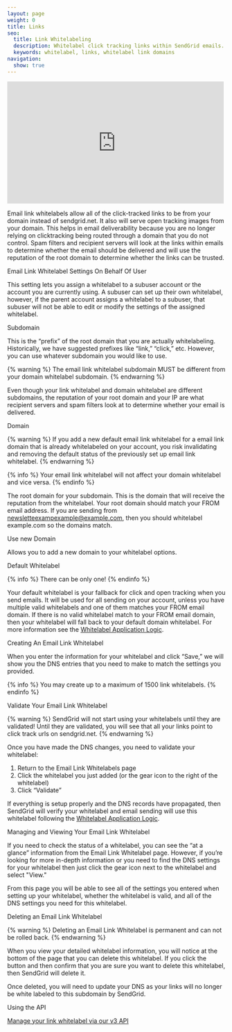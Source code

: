 ```yaml
---
layout: page
weight: 0
title: Links
seo:
  title: Link Whitelabeling
  description: Whitelabel click tracking links within SendGrid emails.
  keywords: whitelabel, links, whitelabel link domains
navigation:
  show: true
---
```


<iframe src="https://player.vimeo.com/video/149664450" width="500" height="281" frameborder="0" webkitallowfullscreen mozallowfullscreen allowfullscreen></iframe>

Email link whitelabels allow all of the click-tracked links to be from your domain instead of sendgrid.net. It also will serve open tracking images from your domain. This helps in email deliverability because you are no longer relying on clicktracking being routed through a domain that you do not control. Spam filters and recipient servers will look at the links within emails to determine whether the email should be delivered and will use the reputation of the root domain to determine whether the links can be trusted.

<page-anchor el="h2">
Email Link Whitelabel Settings
</page-anchor>

<page-anchor el="h3">
On Behalf Of User
</page-anchor>

This setting lets you assign a whitelabel to a subuser account or the account you are currently using. A subuser can set up their own whitelabel, however, if the parent account assigns a whitelabel to a subuser, that subuser will not be able to edit or modify the settings of the assigned whitelabel.

<page-anchor el="h3">
Subdomain
</page-anchor>

This is the “prefix” of the root domain that you are actually whitelabeling. Historically, we have suggested prefixes like “link,” “click,” etc. However, you can use whatever subdomain you would like to use.

{% warning %}
The email link whitelabel subdomain MUST be different from your domain whitelabel subdomain.
{% endwarning %}

Even though your link whitelabel and domain whitelabel are different subdomains, the reputation of your root domain and your IP are what recipient servers and spam filters look at to determine whether your email is delivered.

<page-anchor el="h3">
Domain
</page-anchor>

{% warning %}
If you add a new default email link whitelabel for a email link domain that is already whitelabeled on your account, you risk invalidating and removing the default status of the previously set up email link whitelabel.
{% endwarning %}

{% info %}
Your email link whitelabel will not affect your domain whitelabel and vice versa.
{% endinfo %}

The root domain for your subdomain. This is the domain that will receive the reputation from the whitelabel. Your root domain should match your FROM email address. If you are sending from newsletteexampexample@example.com, then you should whitelabel example.com so the domains match.

<page-anchor el="h3">
Use new Domain
</page-anchor>

Allows you to add a new domain to your whitelabel options.

<page-anchor el="h3">
Default Whitelabel
</page-anchor>

{% info %}
There can be only one!
{% endinfo %}

Your default whitelabel is your fallback for click and open tracking when you send emails. It will be used for all sending on your account, unless you have multiple valid whitelabels and one of them matches your FROM email domain. If there is no valid whitelabel match to your FROM email domain, then your whitelabel will fall back to your default domain whitelabel. For more information see the [Whitelabel Application Logic]({{root_url}}/User_Guide/Settings/Whitelabel/index.html#-Whitelabel-Application-Logic).

<page-anchor el="h2">
Creating An Email Link Whitelabel
</page-anchor>

When you enter the information for your whitelabel and click “Save,” we will show you the DNS entries that you need to make to match the settings you provided.

{% info %}
You may create up to a maximum of 1500 link whitelabels.
{% endinfo %}

<page-anchor el="h2">
Validate Your Email Link Whitelabel
</page-anchor>

{% warning %}
SendGrid will not start using your  whitelabels until they are validated! Until they are validated, you will see that all your links point to click track urls on sendgrid.net.
{% endwarning %}

Once you have made the DNS changes, you need to validate your whitelabel:

1. Return to the Email Link Whitelabels page
2. Click the whitelabel you just added (or the gear icon to the right of the whitelabel)
3. Click “Validate”

If everything is setup properly and the DNS records have propagated, then SendGrid will verify your whitelabel and email sending will use this whitelabel following the [Whitelabel Application Logic]({{root_url}}/User_Guide/Settings/Whitelabel/index.html#-Whitelabel-Application-Logic).

<page-anchor el="h2">
Managing and Viewing Your Email Link Whitelabel
</page-anchor>

If you need to check the status of a whitelabel, you can see the “at a glance” information from the Email Link Whitelabel page. However, if you’re looking for more in-depth information or you need to find the DNS settings for your whitelabel then just click the gear icon next to the whitelabel and select "View."

From this page you will be able to see all of the settings you entered when setting up your whitelabel, whether the whitelabel is valid, and all of the DNS settings you need for this whitelabel.

<page-anchor el="h2">
Deleting an Email Link Whitelabel
</page-anchor>

{% warning %}
Deleting an Email Link Whitelabel is permanent and can not be rolled back.
{% endwarning %}

When you view your detailed whitelabel information, you will notice at the bottom of the page that you can delete this whitelabel. If you click the button and then confirm that you are sure you want to delete this whitelabel, then SendGrid will delete it.

Once deleted, you will need to update your DNS as your links will no longer be white labeled to this subdomain by SendGrid.

<page-anchor el="h2">
Using the API
</page-anchor>

[Manage your link whitelabel via our v3 API]({{root_url}}/API_Reference/Web_API_v3/Whitelabel/links.html)
